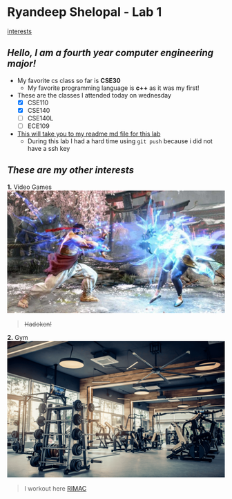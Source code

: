 # Ryandeep Shelopal - Lab 1
[interests](#these-are-my-other-interests)

## _Hello, I am a fourth year computer engineering major!_
* My favorite cs class so far is **CSE30**
  - My favorite programming language is **c++** as it was my first!
* These are the classes I attended today on wednesday
  - [x] CSE110
  - [x] CSE140
  - [ ] CSE140L
  - [ ] ECE109
* [This will take you to my readme md file for this lab](README.md)
  - During this lab I had a hard time using `git push` because i did not have a ssh key

## _These are my other interests_
**1.** Video Games
  ![Image](ryu-hadoken-chun-li.jpg)
   > ~~Hadoken!~~

**2.** Gym
  ![Image](Gym-structure-1080x675.png)
   > I workout here [RIMAC](https://recreation.ucsd.edu/)







